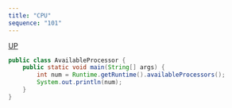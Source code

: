 ```yaml
---
title: "CPU"
sequence: "101"
---
```


[UP](/java-concurrency.html)


```java
public class AvailableProcessor {
    public static void main(String[] args) {
        int num = Runtime.getRuntime().availableProcessors();
        System.out.println(num);
    }
}
```
